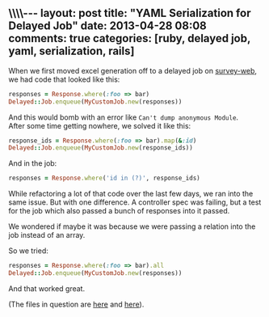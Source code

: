 \\\\\\\\\---
layout: post
title: "YAML Serialization for Delayed Job"
date: 2013-04-28 08:08
comments: true
categories: [ruby, delayed job, yaml, serialization, rails]
---

When we first moved excel generation off to a delayed job on [survey-web](http://github.com/c42/survey-web), we had code that looked like this:

```ruby
responses = Response.where(:foo => bar)
Delayed::Job.enqueue(MyCustomJob.new(responses))
```

And this would bomb with an error like `Can't dump anonymous Module`.  
After some time getting nowhere, we solved it like this:

```ruby
response_ids = Response.where(:foo => bar).map(&:id)
Delayed::Job.enqueue(MyCustomJob.new(response_ids))
```

And in the job:

```ruby
responses = Response.where('id in (?)', response_ids)
```

While refactoring a lot of that code over the last few days, we ran into the same issue. But with one difference. A controller spec was failing, but a test for the job which also passed a bunch of responses into it passed.

We wondered if maybe it was because we were passing a relation into the job instead of an array.

So we tried:

```ruby
responses = Response.where(:foo => bar).all
Delayed::Job.enqueue(MyCustomJob.new(responses))
```

And that worked great.

(The files in question are [here][1] and [here][2]).

[1]: https://github.com/c42/survey-web/blob/master/app/controllers/responses_controller.rb#L16
[2]: https://github.com/c42/survey-web/blob/master/app/models/reports/excel/job.rb